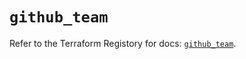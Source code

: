 # `github_team`

Refer to the Terraform Registory for docs: [`github_team`](https://registry.terraform.io/providers/integrations/github/5.39.0/docs/resources/team).

